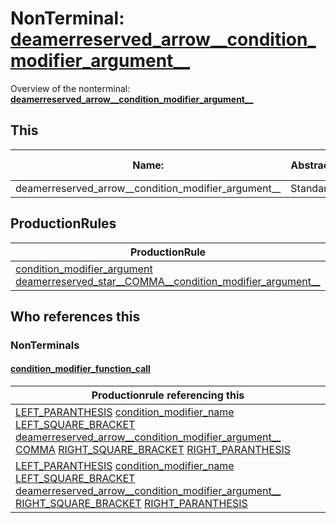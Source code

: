 # NonTerminal: **[deamerreserved_arrow__condition_modifier_argument__](./deamerreserved_arrow__condition_modifier_argument__.md)**

Overview of the nonterminal: **[deamerreserved_arrow__condition_modifier_argument__](./deamerreserved_arrow__condition_modifier_argument__.md)**



## This

| Name:                | Abstraction:    | Is Inlined |
| -------------------- | --------------- | ---------- |
| deamerreserved_arrow__condition_modifier_argument__ | Standard | Yes |



## ProductionRules

| ProductionRule |
| ---- |
| [condition_modifier_argument](./condition_modifier_argument.md) [deamerreserved_star__COMMA__condition_modifier_argument__](./deamerreserved_star__COMMA__condition_modifier_argument__.md)  |




## Who references this

### NonTerminals


#### [condition_modifier_function_call](./../Grammar/condition_modifier_function_call.md)

| Productionrule referencing this                      |
| ---------------------------------------------------- |
| [LEFT_PARANTHESIS](./../Lexicon/LEFT_PARANTHESIS.md) [condition_modifier_name](./condition_modifier_name.md) [LEFT_SQUARE_BRACKET](./../Lexicon/LEFT_SQUARE_BRACKET.md) [deamerreserved_arrow__condition_modifier_argument__](./deamerreserved_arrow__condition_modifier_argument__.md) [COMMA](./../Lexicon/COMMA.md) [RIGHT_SQUARE_BRACKET](./../Lexicon/RIGHT_SQUARE_BRACKET.md) [RIGHT_PARANTHESIS](./../Lexicon/RIGHT_PARANTHESIS.md)  |
| [LEFT_PARANTHESIS](./../Lexicon/LEFT_PARANTHESIS.md) [condition_modifier_name](./condition_modifier_name.md) [LEFT_SQUARE_BRACKET](./../Lexicon/LEFT_SQUARE_BRACKET.md) [deamerreserved_arrow__condition_modifier_argument__](./deamerreserved_arrow__condition_modifier_argument__.md) [RIGHT_SQUARE_BRACKET](./../Lexicon/RIGHT_SQUARE_BRACKET.md) [RIGHT_PARANTHESIS](./../Lexicon/RIGHT_PARANTHESIS.md)  |



